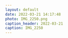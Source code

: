 ```yaml
---
layout: default
date: 2022-03-21 14:17:48
photo: IMG_2250.png
caption_header: 2022-03-21
caption: IMG_2250
---
```

